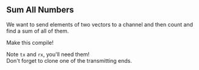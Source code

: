 ## Sum All Numbers

We want to send elements of two vectors to a channel and then count and find a sum of all of them.

Make this compile!

<div class="hint">Note <code>tx</code> and <code>rx</code>, you'll need them!</div>

<div class="hint">Don't forget to clone one of the transmitting ends.</div>



